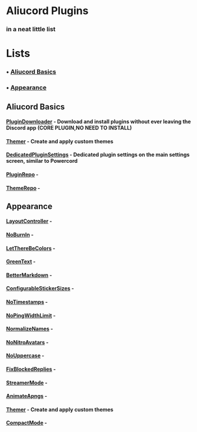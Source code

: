 # Aliucord Plugins
### in a neat little list

# Lists
### • [Aliucord Basics]()
### • [Appearance]()

## Aliucord Basics

#### [PluginDownloader](https://github.com/Vendicated/AliucordPlugins/blob/c5b922d505f6365b83134d6fb53e29df76d5cf1a/PluginDownloader.zip?raw=true) - Download and install plugins without ever leaving the Discord app (CORE PLUGIN,NO NEED TO INSTALL)

#### [Themer](https://github.com/Vendicated/AliucordPlugins/blob/builds/Themer.zip?raw=true) - Create and apply custom themes

#### [DedicatedPluginSettings](https://github.com/Vendicated/AliucordPlugins/blob/builds/DedicatedPluginSettings.zip?raw=true) - Dedicated plugin settings on the main settings screen, similar to Powercord

#### [PluginRepo]() -

#### [ThemeRepo]() -

## Appearance

#### [LayoutController]() -

#### [NoBurnIn]() -

#### [LetThereBeColors]() -

#### [GreenText]() -

#### [BetterMarkdown]() -

#### [ConfigurableStickerSizes]() -

#### [NoTimestamps]() -

#### [NoPingWidthLimit]() -

#### [NormalizeNames]() -

#### [NoNitroAvatars]() -

#### [NoUppercase]() -

#### [FixBlockedReplies]() -

#### [StreamerMode]() -

#### [AnimateApngs]() -

#### [Themer](https://github.com/Vendicated/AliucordPlugins/blob/builds/Themer.zip?raw=true) - Create and apply custom themes

#### [CompactMode]() -